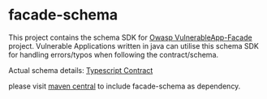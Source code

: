 # facade-schema
This project contains the schema SDK for [Owasp VulnerableApp-Facade](https://github.com/SasanLabs/VulnerableApp-facade) project. Vulnerable Applications written
in java can utilise this schema SDK for handling errors/typos when following the contract/schema.

Actual schema details: [Typescript Contract](https://github.com/SasanLabs/VulnerableApp-facade/blob/main/facade-app/src/interface/State.tsx)

please visit [maven central](https://search.maven.org/artifact/io.github.sasanlabs/facade-schema/1.0.1/jar) to include facade-schema as dependency.
